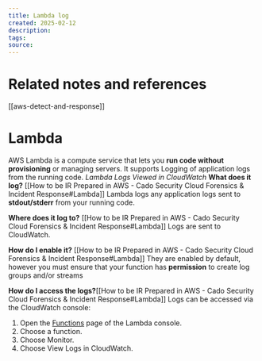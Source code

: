 ```yaml
---
title: Lambda log
created: 2025-02-12
description: 
tags: 
source:
---
```

# Related notes and references
[[aws-detect-and-response]]

# Lambda

AWS Lambda is a compute service that lets you **run code without provisioning** or managing servers. It supports Logging of application logs from the running code.
_Lambda Logs Viewed in CloudWatch_
**What does it log?** [[How to be IR Prepared in AWS - Cado Security  Cloud Forensics & Incident Response#Lambda]]
Lambda logs any application logs sent to **stdout/stderr** from your running code.

**Where does it log to?** [[How to be IR Prepared in AWS - Cado Security  Cloud Forensics & Incident Response#Lambda]]
Logs are sent to CloudWatch.

**How do I enable it?** [[How to be IR Prepared in AWS - Cado Security  Cloud Forensics & Incident Response#Lambda]]
They are enabled by default, however you must ensure that your function has **permission** to create log groups and/or streams

**How do I access the logs?**[[How to be IR Prepared in AWS - Cado Security  Cloud Forensics & Incident Response#Lambda]]
Logs can be accessed via the CloudWatch console:
1. Open the [Functions](https://console.aws.amazon.com/lambda/home#/functions) page of the Lambda console.
2. Choose a function.
3. Choose Monitor.
4. Choose View Logs in CloudWatch.
